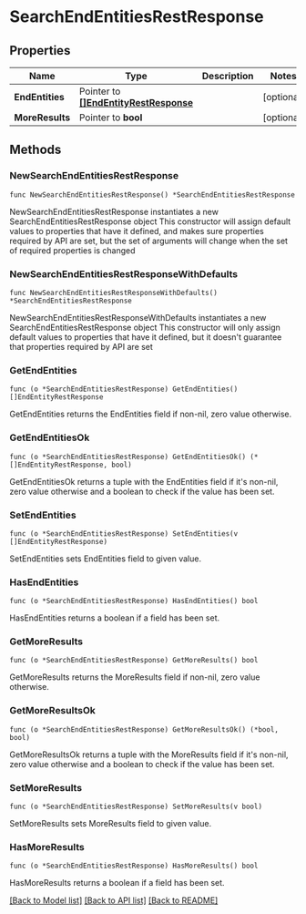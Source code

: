 # SearchEndEntitiesRestResponse

## Properties

Name | Type | Description | Notes
------------ | ------------- | ------------- | -------------
**EndEntities** | Pointer to [**[]EndEntityRestResponse**](EndEntityRestResponse.md) |  | [optional] 
**MoreResults** | Pointer to **bool** |  | [optional] 

## Methods

### NewSearchEndEntitiesRestResponse

`func NewSearchEndEntitiesRestResponse() *SearchEndEntitiesRestResponse`

NewSearchEndEntitiesRestResponse instantiates a new SearchEndEntitiesRestResponse object
This constructor will assign default values to properties that have it defined,
and makes sure properties required by API are set, but the set of arguments
will change when the set of required properties is changed

### NewSearchEndEntitiesRestResponseWithDefaults

`func NewSearchEndEntitiesRestResponseWithDefaults() *SearchEndEntitiesRestResponse`

NewSearchEndEntitiesRestResponseWithDefaults instantiates a new SearchEndEntitiesRestResponse object
This constructor will only assign default values to properties that have it defined,
but it doesn't guarantee that properties required by API are set

### GetEndEntities

`func (o *SearchEndEntitiesRestResponse) GetEndEntities() []EndEntityRestResponse`

GetEndEntities returns the EndEntities field if non-nil, zero value otherwise.

### GetEndEntitiesOk

`func (o *SearchEndEntitiesRestResponse) GetEndEntitiesOk() (*[]EndEntityRestResponse, bool)`

GetEndEntitiesOk returns a tuple with the EndEntities field if it's non-nil, zero value otherwise
and a boolean to check if the value has been set.

### SetEndEntities

`func (o *SearchEndEntitiesRestResponse) SetEndEntities(v []EndEntityRestResponse)`

SetEndEntities sets EndEntities field to given value.

### HasEndEntities

`func (o *SearchEndEntitiesRestResponse) HasEndEntities() bool`

HasEndEntities returns a boolean if a field has been set.

### GetMoreResults

`func (o *SearchEndEntitiesRestResponse) GetMoreResults() bool`

GetMoreResults returns the MoreResults field if non-nil, zero value otherwise.

### GetMoreResultsOk

`func (o *SearchEndEntitiesRestResponse) GetMoreResultsOk() (*bool, bool)`

GetMoreResultsOk returns a tuple with the MoreResults field if it's non-nil, zero value otherwise
and a boolean to check if the value has been set.

### SetMoreResults

`func (o *SearchEndEntitiesRestResponse) SetMoreResults(v bool)`

SetMoreResults sets MoreResults field to given value.

### HasMoreResults

`func (o *SearchEndEntitiesRestResponse) HasMoreResults() bool`

HasMoreResults returns a boolean if a field has been set.


[[Back to Model list]](../README.md#documentation-for-models) [[Back to API list]](../README.md#documentation-for-api-endpoints) [[Back to README]](../README.md)


